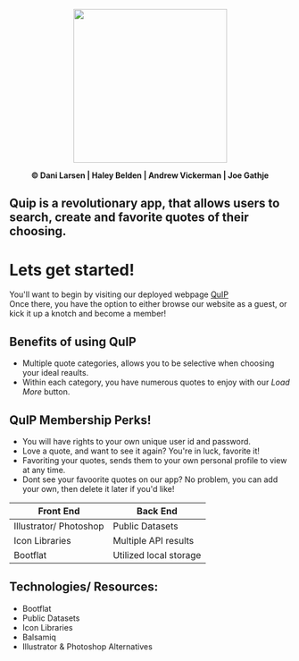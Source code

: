 <p align="center">
<img src="https://github.com/danilarsen16/QuIP/blob/master/QuipLogo.PNG" width="275">
</p>
<p align="center">
  <b>&copy; Dani Larsen | Haley Belden | Andrew Vickerman | Joe Gathje</b>
</p>

## Quip is a revolutionary app, that allows users to search, create and favorite quotes of their choosing.  
  
# Lets get started!  
You'll want to begin by visiting our deployed webpage [QuIP](https://fast-cliffs-70605.herokuapp.com/home.html)  
Once there, you have the option to either browse our website as a guest, or kick it up a knotch and become a member! 

## Benefits of using QuIP  
* Multiple quote categories, allows you to be selective when choosing your ideal reaults.
* Within each category, you have numerous quotes to enjoy with our *Load More* button.


## QuIP Membership Perks!
* You will have rights to your own unique user id and password.
* Love a quote, and want to see it again? You're in luck, favorite it!
* Favoriting your quotes, sends them to your own personal profile to view at any time.
* Dont see your favoorite quotes on our app? No problem, you can add your own, then delete it later if you'd like!  
  
    
Front End | Back End
------------ | -------------
Illustrator/ Photoshop | Public Datasets
Icon Libraries | Multiple API results
Bootflat | Utilized local storage

## Technologies/ Resources:
* Bootflat
* Public Datasets
* Icon Libraries
* Balsamiq
* Illustrator & Photoshop Alternatives
